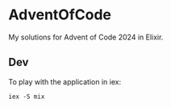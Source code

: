 # AdventOfCode

My solutions for Advent of Code 2024 in Elixir.

## Dev

To play with the application in iex:
```
iex -S mix
```

